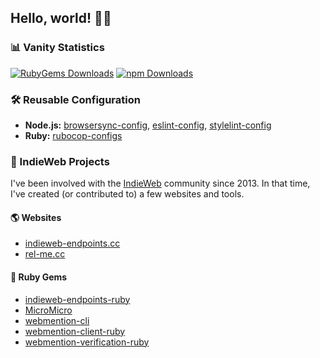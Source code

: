 ## Hello, world! 👋🏻

### 📊 Vanity Statistics

[![RubyGems Downloads](https://img.shields.io/static/v1?color=%23e9573f&label=RubyGems+Downloads&logo=rubygems&message=504%2C740&style=for-the-badge)](https://rubygems.org/profiles/jgarber623) [![npm Downloads](https://img.shields.io/static/v1?color=%23cb3837&label=npm+Downloads&logo=npm&message=20%2C758&style=for-the-badge)](https://www.npmjs.com/~jgarber)

### 🛠 Reusable Configuration

- **Node.js:** [browsersync-config](https://github.com/jgarber623/browsersync-config), [eslint-config](https://github.com/jgarber623/eslint-config), [stylelint-config](https://github.com/jgarber623/stylelint-config)
- **Ruby:** [rubocop-configs](https://github.com/jgarber623/rubocop-configs)

### 🧡 IndieWeb Projects

I've been involved with the [IndieWeb](https://indieweb.org) community since 2013. In that time, I've created (or contributed to) a few websites and tools.

#### 🌎 Websites

- [indieweb-endpoints.cc](https://indieweb-endpoints.cc)
- [rel-me.cc](https://rel-me.cc)

#### 💎 Ruby Gems

- [indieweb-endpoints-ruby](https://github.com/indieweb/indieweb-endpoints-ruby)
- [MicroMicro](https://github.com/jgarber623/micromicro)
- [webmention-cli](https://github.com/jgarber623/webmention-cli)
- [webmention-client-ruby](https://github.com/indieweb/webmention-client-ruby)
- [webmention-verification-ruby](https://github.com/jgarber623/webmention-verification-ruby)
